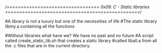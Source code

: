 /*================================= 0x09. C - Static libraries ================================================*/

#A library is not a luxury but one of the necessities of life
#The static library libmy.a containing all the functions

#Without libraries what have we? We have no past and no future
#A script called create_static_lib.sh that creates a static library
#called liball.a from all the .c files that are in the current directory.
